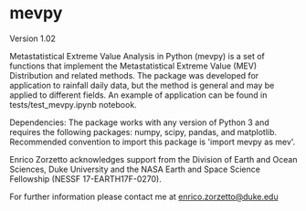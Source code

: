 # mevpy 

Version 1.02

Metastatistical Extreme Value Analysis in Python (mevpy) is a set of functions that implement 
the Metastatistical Extreme Value (MEV) Distribution and related
methods. The package was developed for application to rainfall daily data,
but the method is general and may be applied to different fields. 
An example of application can be found in tests/test_mevpy.ipynb notebook.

Dependencies: 
The package works with any version of Python 3 and requires the following packages: numpy, scipy, pandas, and matplotlib. Recommended convention to import this package is 'import mevpy as mev'.

Enrico Zorzetto acknowledges support from the Division of Earth and Ocean
Sciences, Duke University and the NASA Earth and Space Science Fellowship 
(NESSF 17-EARTH17F-0270).

For further information please contact me at enrico.zorzetto@duke.edu


